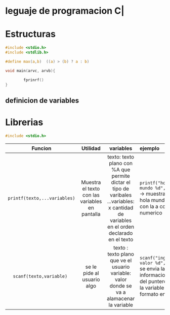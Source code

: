 # leguaje de programacion C|
# Estructuras
```c
#include <stdio.h>
#include <stdlib.h>

#define max(a,b)  ((a) > (b) ? a : b)

void main(arvc, arvb){

        fprinrf()
}
```
## definicion de variables 

# Librerias
```c
#include <stdio.h>
```

| Funcion | Utilidad | variables | ejemplo |
|:---------:|:----------:|:------------:|:-----|
|`printf(texto,...variables)`|Muestra el texto con las variables en pantalla | texto: texto plano con %A que permite dictar el tipo de varibales ...variables: x cantidad de variables en el orden declarado en el texto | `printf("hola mundo %d", a)` -> muestra el hola mundo con la a como numerico|
|`scanf(texto,variable) ` | se le pide al usuario algo| texto : texto plano que ve el usuario variable: valor donde se va a alamacenar la variable | `scanf("ingrese valor %d",&a)` se envia la informacion del puntero a la variable a en formato entero|
